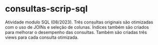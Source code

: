 # consultas-scrip-sql
Atividade modulo SQL (08/2023). Três consultas originais são otimizadas com o uso de JOINs e seleção de colunas. Índices também são criados para melhorar o desempenho das consultas. Também são criadas três views para cada consulta otimizada.
